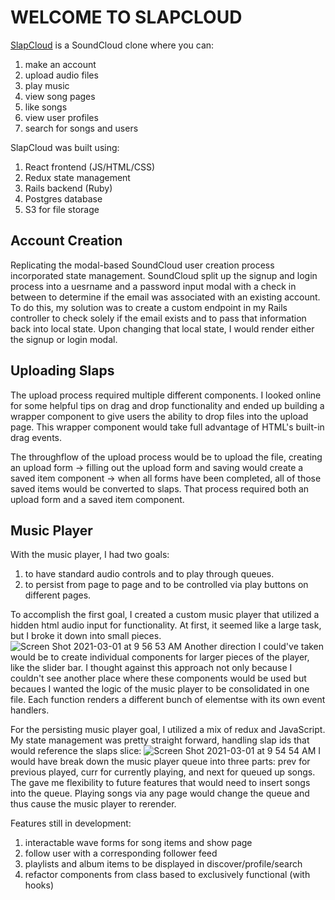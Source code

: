 # WELCOME TO SLAPCLOUD

[SlapCloud](https://slapcloud.herokuapp.com/#/) is a SoundCloud clone where you can:
1. make an account
2. upload audio files
3. play music
4. view song pages
5. like songs
6. view user profiles
7. search for songs and users


SlapCloud was built using:
1. React frontend (JS/HTML/CSS)
2. Redux state management
3. Rails backend (Ruby)
4. Postgres database
5. S3 for file storage


## Account Creation
Replicating the modal-based SoundCloud user creation process incorporated state management.
SoundCloud split up the signup and login process into a uesrname and a password input modal with a check in between to determine if the email was associated with an existing account. To do this, my solution was to create a custom endpoint in my Rails controller to check solely if the email exists and to pass that information back into local state. Upon changing that local state, I would render either the signup or login modal.

## Uploading Slaps
The upload process required multiple different components. I looked online for some helpful tips on drag and drop functionality and ended up building a wrapper component to give users the ability to drop files into the upload page. This wrapper component would take full advantage of HTML's built-in drag events.

The throughflow of the upload process would be to upload the file, creating an upload form -> filling out the upload form and saving would create a saved item component -> when all forms have been completed, all of those saved items would be converted to slaps. That process required both an upload form and a saved item component.

## Music Player
With the music player, I had two goals:
1. to have standard audio controls and to play through queues.
2. to persist from page to page and to be controlled via play buttons on different pages.

To accomplish the first goal, I created a custom music player that utilized a hidden html audio input for functionality. At first, it seemed like a large task, but I broke it down into small pieces.
![Screen Shot 2021-03-01 at 9 56 53 AM](https://user-images.githubusercontent.com/10728663/109538167-9d5f5e00-7a74-11eb-8977-558a2e95ac0f.png)
Another direction I could've taken would be to create individual components for larger pieces of the player, like the slider bar. I thought against this approach not only because I couldn't see another place where these components would be used but becaues I wanted the logic of the music player to be consolidated in one file. Each function renders a different bunch of elementse with its own event handlers.

For the persisting music player goal, I utilized a mix of redux and JavaScript. My state management was pretty straight forward, handling slap ids that would reference the slaps slice: 
![Screen Shot 2021-03-01 at 9 54 54 AM](https://user-images.githubusercontent.com/10728663/109537806-32ae2280-7a74-11eb-9d82-b8df1576fa8b.png)
I would have break down the music player queue into three parts: prev for previous played, curr for currently playing, and next for queued up songs. The gave me flexibility to future features that would need to insert songs into the queue. Playing songs via any page would change the queue and thus cause the music player to rerender.


Features still in development:
1. interactable wave forms for song items and show page
2. follow user with a corresponding follower feed
3. playlists and album items to be displayed in discover/profile/search
4. refactor components from class based to exclusively functional (with hooks)
